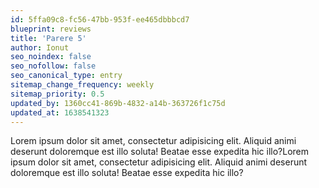 ```yaml
---
id: 5ffa09c8-fc56-47bb-953f-ee465dbbbcd7
blueprint: reviews
title: 'Parere 5'
author: Ionut
seo_noindex: false
seo_nofollow: false
seo_canonical_type: entry
sitemap_change_frequency: weekly
sitemap_priority: 0.5
updated_by: 1360cc41-869b-4832-a14b-363726f1c75d
updated_at: 1638541323
---
```

Lorem ipsum dolor sit amet, consectetur adipisicing elit. Aliquid animi deserunt doloremque est illo soluta! Beatae esse expedita hic illo?Lorem ipsum dolor sit amet, consectetur adipisicing elit. Aliquid animi deserunt doloremque est illo soluta! Beatae esse expedita hic illo?